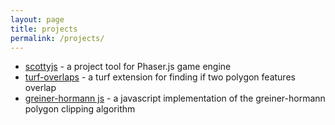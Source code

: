 ```yaml
---
layout: page
title: projects
permalink: /projects/
---
```



- [scottyjs](https://tchannel.github.io/scottyjs) - a project tool for Phaser.js game engine
- [turf-overlaps](https://www.npmjs.com/package/turf-overlaps) - a turf extension for finding if two polygon features overlap
- [greiner-hormann js](https://github.com/tchannel/greiner-hormann) - a javascript implementation of the greiner-hormann polygon clipping algorithm
